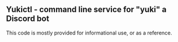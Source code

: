## Yukictl - command line service for "yuki" a Discord bot

This code is mostly provided for informational use, or as a reference.

